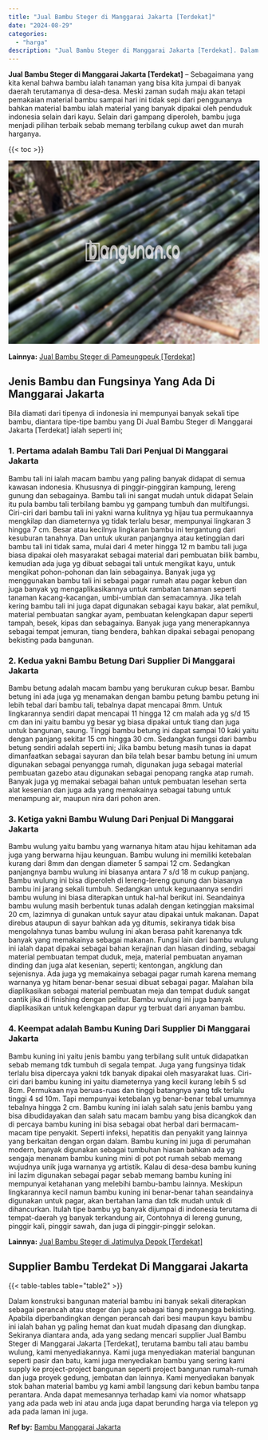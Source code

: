 ```yaml
---
title: "Jual Bambu Steger di Manggarai Jakarta [Terdekat]"
date: "2024-08-29"
categories: 
  - "harga"
description: "Jual Bambu Steger di Manggarai Jakarta [Terdekat]. Dalam konstruksi bangunan material bambu ini banyak sekali diterapkan sebagai perancah atau steger dan jug..."
---
```


**Jual Bambu Steger di Manggarai Jakarta \[Terdekat\]** – Sebagaimana yang kita kenal bahwa bambu ialah tanaman yang bisa kita jumpai di banyak daerah terutamanya di desa-desa. Meski zaman sudah maju akan tetapi pemakaian material bambu sampai hari ini tidak sepi dari penggunanya bahkan material bambu ialah material yang banyak dipakai oleh penduduk indonesia selain dari kayu. Selain dari gampang diperoleh, bambu juga menjadi pilihan terbaik sebab memang terbilang cukup awet dan murah harganya.

{{< toc >}}

![Jual Bambu Steger di Manggarai Jakarta [Terdekat]](/images/jual-bambu-tali-19.png)

**Lainnya:** [Jual Bambu Steger di Pameungpeuk \[Terdekat\]](https://bambu.bangunan.co/jual-bambu-steger-di-pameungpeuk-terdekat/)

## Jenis Bambu dan Fungsinya Yang Ada Di Manggarai Jakarta

Bila diamati dari tipenya di indonesia ini mempunyai banyak sekali tipe bambu, diantara tipe-tipe bambu yang Di Jual Bambu Steger di Manggarai Jakarta \[Terdekat\] ialah seperti ini;

### 1\. Pertama adalah Bambu Tali Dari Penjual Di Manggarai Jakarta

Bambu tali ini ialah macam bambu yang paling banyak didapat di semua kawasan indonesia. Khususnya di pinggir-pinggiran kampung, lereng gunung dan sebagainya. Bambu tali ini sangat mudah untuk didapat Selain itu pula bambu tali terbilang bambu yg gampang tumbuh dan multifungsi. Ciri-ciri dari bambu tali ini yakni warna kulitnya yg hijau tua permukaannya mengkilap dan diameternya yg tidak terlalu besar, mempunyai lingkaran 3 hingga 7 cm. Besar atau kecilnya lingkaran bambu ini tergantung dari kesuburan tanahnya. Dan untuk ukuran panjangnya atau ketinggian dari bambu tali ini tidak sama, mulai dari 4 meter hingga 12 m bambu tali juga biasa dipakai oleh masyarakat sebagai material dari pembuatan bilik bambu, kemudian ada juga yg dibuat sebagai tali untuk mengikat kayu, untuk mengikat pohon-pohonan dan lain sebagainya. Banyak juga yg menggunakan bambu tali ini sebagai pagar rumah atau pagar kebun dan juga banyak yg mengaplikasikannya untuk rambatan tanaman seperti tanaman kacang-kacangan, umbi-umbian dan semacamnya. Jika telah kering bambu tali ini juga dapat digunakan sebagai kayu bakar, alat pemikul, material pembuatan sangkar ayam, pembuatan kelengkapan dapur seperti tampah, besek, kipas dan sebagainya. Banyak juga yang menerapkannya sebagai tempat jemuran, tiang bendera, bahkan dipakai sebagai penopang bekisting pada bangunan.

### 2\. Kedua yakni Bambu Betung Dari Supplier Di Manggarai Jakarta

Bambu betung adalah macam bambu yang berukuran cukup besar. Bambu betung ini ada juga yg menamakan dengan bambu petung bambu petung ini lebih tebal dari bambu tali, tebalnya dapat mencapai 8mm. Untuk lingkarannya sendiri dapat mencapai 11 hingga 12 cm malah ada yg s/d 15 cm dan ini yaitu bambu yg besar yg biasa dipakai untuk tiang dan juga untuk bangunan, saung. Tinggi bambu betung ini dapat sampai 10 kaki yaitu dengan panjang sekitar 15 cm hingga 30 cm. Sedangkan fungsi dari bambu betung sendiri adalah seperti ini; Jika bambu betung masih tunas ia dapat dimanfaatkan sebagai sayuran dan bila telah besar bambu betung ini umum digunakan sebagai penyangga rumah, digunakan juga sebagai material pembuatan gazebo atau digunakan sebagai penopang rangka atap rumah. Banyak juga yg memakai sebagai bahan untuk pembuatan lesehan serta alat kesenian dan juga ada yang memakainya sebagai tabung untuk menampung air, maupun nira dari pohon aren.

### 3\. Ketiga yakni Bambu Wulung Dari Penjual Di Manggarai Jakarta

Bambu wulung yaitu bambu yang warnanya hitam atau hijau kehitaman ada juga yang berwarna hijau keunguan. Bambu wulung ini memiliki ketebalan kurang dari 8mm dan dengan diameter 5 sampai 12 cm. Sedangkan panjangnya bambu wulung ini biasanya antara 7 s/d 18 m cukup panjang. Bambu wulung ini bisa diperoleh di lereng-lereng gunung dan biasanya bambu ini jarang sekali tumbuh. Sedangkan untuk kegunaannya sendiri bambu wulung ini biasa diterapkan untuk hal-hal berikut ini. Seandainya bambu wulung masih berbentuk tunas adalah dengan ketinggian maksimal 20 cm, lazimnya di gunakan untuk sayur atau dipakai untuk makanan. Dapat direbus ataupun di sayur bahkan ada yg ditumis, sekiranya tidak bisa mengolahnya tunas bambu wulung ini akan berasa pahit karenanya tdk banyak yang memakainya sebagai makanan. Fungsi lain dari bambu wulung ini ialah dapat dipakai sebagai bahan kerajinan dan hiasan dinding, sebagai material pembuatan tempat duduk, meja, material pembuatan anyaman dinding dan juga alat kesenian, seperti; kentongan, angklung dan sejenisnya. Ada juga yg memakainya sebagai pagar rumah karena memang warnanya yg hitam benar-benar sesuai dibuat sebagai pagar. Malahan bila diaplikasikan sebagai material pembuatan meja dan tempat duduk sangat cantik jika di finishing dengan pelitur. Bambu wulung ini juga banyak diaplikasikan untuk kelengkapan dapur yg terbuat dari anyaman bambu.

### 4\. Keempat adalah Bambu Kuning Dari Supplier Di Manggarai Jakarta

Bambu kuning ini yaitu jenis bambu yang terbilang sulit untuk didapatkan sebab memang tdk tumbuh di segala tempat. Juga yang fungsinya tidak terlalu bisa dipercaya yakni tdk banyak dipakai oleh masyarakat luas. Ciri-ciri dari bambu kuning ini yaitu diameternya yang kecil kurang lebih 5 sd 8cm. Permukaan nya beruas-ruas dan tinggi batangnya yang tdk terlalu tinggi 4 sd 10m. Tapi mempunyai ketebalan yg benar-benar tebal umumnya tebalnya hingga 2 cm. Bambu kuning ini ialah salah satu jenis bambu yang bisa dibudidayakan dan salah satu macam bambu yang bisa dicangkok dan di percaya bambu kuning ini bisa sebagai obat herbal dari bermacam-macam tipe penyakit. Seperti infeksi, hepatitis dan penyakit yang lainnya yang berkaitan dengan organ dalam. Bambu kuning ini juga di perumahan modern, banyak digunakan sebagai tumbuhan hiasan bahkan ada yg sengaja menanam bambu kuning mini di pot pot rumah sebab memang wujudnya unik juga warnanya yg artistik. Kalau di desa-desa bambu kuning ini lazim digunakan sebagai pagar sebab memang bambu kuning ini mempunyai ketahanan yang melebihi bambu-bambu lainnya. Meskipun lingkarannya kecil namun bambu kuning ini benar-benar tahan seandainya digunakan untuk pagar, akan bertahan lama dan tdk mudah untuk di dihancurkan. Itulah tipe bambu yg banyak dijumpai di indonesia terutama di tempat-daerah yg banyak terkandung air, Contohnya di lereng gunung, pinggir kali, pinggir sawah, dan juga di pinggir-pinggir selokan.

**Lainnya:** [Jual Bambu Steger di Jatimulya Depok \[Terdekat\]](https://bambu.bangunan.co/jual-bambu-steger-di-jatimulya-depok-terdekat/)

## Supplier Bambu Terdekat Di Manggarai Jakarta

{{< table-tables table="table2" >}}

Dalam konstruksi bangunan material bambu ini banyak sekali diterapkan sebagai perancah atau steger dan juga sebagai tiang penyangga bekisting. Apabila diperbandingkan dengan perancah dari besi maupun kayu bambu ini ialah bahan yg paling hemat dan kuat mudah dipasang dan diungkap. Sekiranya diantara anda, ada yang sedang mencari supplier Jual Bambu Steger di Manggarai Jakarta \[Terdekat\], terutama bambu tali atau bambu wulung, kami menyediakannya. Kami juga menyediakan material bangunan seperti pasir dan batu, kami juga menyediakan bambu yang sering kami supply ke project-project bangunan seperti project bangunan rumah-rumah dan juga proyek gedung, jembatan dan lainnya. Kami menyediakan banyak stok bahan material bambu yg kami ambil langsung dari kebun bambu tanpa perantara. Anda dapat memesannya terhadap kami via nomor whatsapp yang ada pada web ini atau anda juga dapat berunding harga via telepon yg ada pada laman ini juga.

**Ref by:** [Bambu Manggarai Jakarta](https://id.wikipedia.org/wiki/Bambu)
